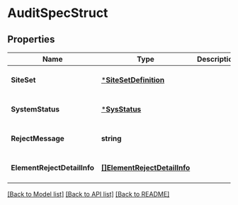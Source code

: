 # AuditSpecStruct

## Properties
Name | Type | Description | Notes
------------ | ------------- | ------------- | -------------
**SiteSet** | [***SiteSetDefinition**](SiteSetDefinition.md) |  | [optional] [default to null]
**SystemStatus** | [***SysStatus**](SysStatus.md) |  | [optional] [default to null]
**RejectMessage** | **string** |  | [optional] [default to null]
**ElementRejectDetailInfo** | [**[]ElementRejectDetailInfo**](element_reject_detail_info.md) |  | [optional] [default to null]

[[Back to Model list]](../README.md#documentation-for-models) [[Back to API list]](../README.md#documentation-for-api-endpoints) [[Back to README]](../README.md)


